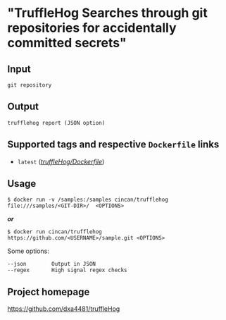 # "TruffleHog Searches through git repositories for accidentally committed secrets"

## Input

```
git repository
```

## Output

```
trufflehog report (JSON option)
```

## Supported tags and respective `Dockerfile` links
* `latest` 
([*truffleHog/Dockerfile*](https://gitlab.com/CinCan/dockerfiles/blob/master/trufflehog/Dockerfile))

## Usage

`$ docker run -v /samples:/samples cincan/trufflehog file:///samples/<GIT-DIR>/ 
<OPTIONS>`

***or*** 

`$ docker run cincan/trufflehog https://github.com/<USERNAME>/sample.git <OPTIONS>`

Some options:
```
--json        Output in JSON
--regex       High signal regex checks
```

## Project homepage

https://github.com/dxa4481/truffleHog
